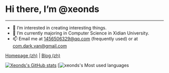 # Hi there, I’m @xeonds
---
- 👀 I’m interested in creating interesting things.
- 🌱 I’m currently majoring in Computer Science in Xidian University.
- 📫 Email me at 1456506329@qq.com (frequently used) or at com.dark.van@gmail.com  

[Homepage (zh)](http://jiujiuer.xyz) | [Blog (zh)](http://www.jiujiuer.xyz/pages/repo)

[![Xeonds's GitHub stats](https://github-readme-stats.vercel.app/api?username=xeonds)](https://github.com/anuraghazra/github-readme-stats)
[![xeonds's Most used languages](https://github-readme-stats.vercel.app/api/top-langs/?username=xeonds&layout=compact&hide_border=true&langs_count=10)
